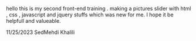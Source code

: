 hello 
this is my second front-end training .
 making a pictures slider with html , css , javascript and jquery stuffs which was new for me.
 I hope it be helpfull and valueable.
 
11/25/2023
SedMehdi Khalili